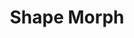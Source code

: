 ---
title: Shape Morph
eleventyNavigation:
  title: Shape Morph
  key: dg_bonus_shape_morph
  parent: dg_bonus
  order: 1
layout: "../de/bonus/shape_morph.md"
---